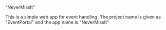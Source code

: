 "NeverMissIt"

This is a simple web app for event handling.
The project name is given as "EventPortal" and the app name is "NeverMissIt"